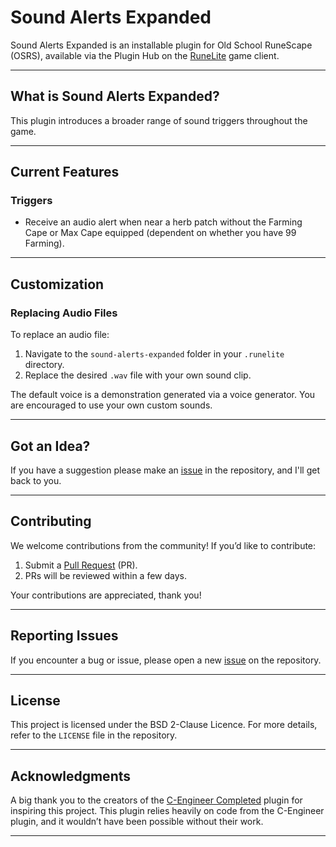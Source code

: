 # Sound Alerts Expanded

Sound Alerts Expanded is an installable plugin for Old School RuneScape (OSRS), available via the Plugin Hub on the [RuneLite](https://runelite.net) game client.

---

## What is Sound Alerts Expanded?
This plugin introduces a broader range of sound triggers throughout the game.

---

## Current Features
### Triggers
- Receive an audio alert when near a herb patch without the Farming Cape or Max Cape equipped (dependent on whether you have 99 Farming).

---

## Customization
### Replacing Audio Files
To replace an audio file:
1. Navigate to the `sound-alerts-expanded` folder in your `.runelite` directory.
2. Replace the desired `.wav` file with your own sound clip.

The default voice is a demonstration generated via a voice generator. You are encouraged to use your own custom sounds.

---

## Got an Idea?
If you have a suggestion please make an [issue](https://github.com/lewislarsen/sound-alerts-expanded/issues) in the repository, and I'll get back to you.

---

## Contributing
We welcome contributions from the community! If you’d like to contribute:
1. Submit a [Pull Request](https://github.com/lewislarsen/sound-alerts-expanded/pulls) (PR).
2. PRs will be reviewed within a few days.

Your contributions are appreciated, thank you!

---

## Reporting Issues
If you encounter a bug or issue, please open a new [issue](https://github.com/lewislarsen/sound-alerts-expanded/issues) on the repository.

---

## License
This project is licensed under the BSD 2-Clause Licence. For more details, refer to the `LICENSE` file in the repository.

---

## Acknowledgments
A big thank you to the creators of the [C-Engineer Completed](https://github.com/m0bilebtw/c-engineer-completed) plugin for inspiring this project. This plugin relies heavily on code from the C-Engineer plugin, and it wouldn’t have been possible without their work.

---